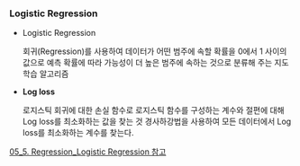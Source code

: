 ### Logistic Regression

- Logistic Regression
    
    회귀(Regression)를 사용하여 데이터가 어떤 범주에 속할 확률을 0에서 1 사이의 값으로 예측
    확률에 따라 가능성이 더 높은 범주에 속하는 것으로 분류해 주는 지도 학습 알고리즘
    
- **Log loss**
    
    로지스틱 회귀에 대한 손실 함수로 로지스틱 함수를 구성하는 계수와 절편에 대해 
    Log loss를 최소화하는 값을 찾는 것
    경사하강법을 사용하여 모든 데이터에서 Log loss를 최소화하는 계수를 찾는다.
    

[05_5. Regression_Logistic Regression 참고](https://github.com/eeeeeddy/Machine_Learning/blob/main/05_5.%20Regression_Logistic%20Regression.md)